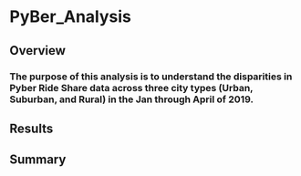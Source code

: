 # PyBer_Analysis

## Overview 

### The purpose of this analysis is to understand the disparities in Pyber Ride Share data across three city types (Urban, Suburban, and Rural) in the Jan through April of 2019. 

## Results 

## Summary 
